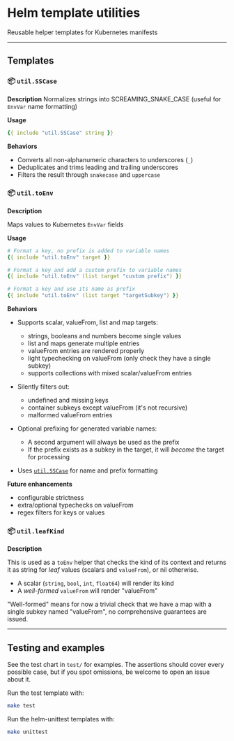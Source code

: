 # Helm template utilities

Reusable helper templates for Kubernetes manifests



---

## Templates

### 📦 `util.SSCase`

**Description**
Normalizes strings into SCREAMING_SNAKE_CASE (useful for `EnvVar` name formatting)

**Usage**

```yaml
{{ include "util.SSCase" string }}
```

**Behaviors**

- Converts all non-alphanumeric characters to underscores (`_`)
- Deduplicates and trims leading and trailing underscores
- Filters the result through `snakecase` and `uppercase`




### 📦 `util.toEnv`

**Description**

Maps values to Kubernetes `EnvVar` fields

**Usage**

```yaml
# Format a key, no prefix is added to variable names
{{ include "util.toEnv" target }}

# Format a key and add a custom prefix to variable names
{{ include "util.toEnv" (list target "custom prefix") }}

# Format a key and use its name as prefix 
{{ include "util.toEnv" (list target "targetSubkey") }}
```

**Behaviors**

- Supports scalar, valueFrom, list and map targets:
  - strings, booleans and numbers become single values
  - list and maps generate multiple entries
  - valueFrom entries are rendered properly
  - light typechecking on valueFrom (only check they have a single subkey)
  - supports collections with mixed scalar/valueFrom entries
- Silently filters out:
  - undefined and missing keys
  - container subkeys except valueFrom (it's not recursive)
  - malformed valueFrom entries

- Optional prefixing for generated variable names:
  - A second argument will always be used as the prefix
  - If the prefix exists as a subkey in the target, it will *become* the target for processing
- Uses [`util.SSCase`](#utilsscase) for name and prefix formatting

**Future enhancements**

- configurable strictness
- extra/optional typechecks on valueFrom
- regex filters for keys or values




### 📦 `util.leafKind`

**Description** 

This is used as a `toEnv`  helper that checks the kind of its context and returns it as string for *leaf* values (scalars and `valueFrom`), or nil otherwise.

- A scalar (`string`, `bool`, `int`, `float64`) will render its kind
- A *well-formed* `valueFrom` will render "valueFrom"

"Well-formed" means for now a trivial check that we have a map with a single subkey named "valueFrom", no comprehensive guarantees are issued.



---

## Testing and examples

See the test chart in `test/` for examples. The assertions should cover every possible case, but if you spot omissions, be welcome to open an issue about it.

Run the test template with:

```bash
make test
```
Run the helm-unittest templates with:
```bash
make unittest
```

